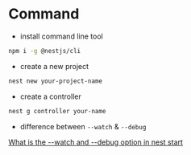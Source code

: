 # Command

- install command line tool

```bash
npm i -g @nestjs/cli
```

- create a new project

```bash
nest new your-project-name
```

- create a controller

```bash
nest g controller your-name
```

- difference between `--watch` & `--debug`

[What is the --watch and --debug option in nest start](https://stackoverflow.com/questions/63967171/what-is-the-watch-and-debug-option-in-nest-start)